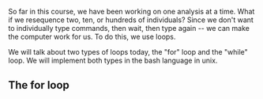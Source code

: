 So far in this course, we have been working on one analysis at a time. What if we resequence two, ten, or hundreds of individuals? Since we don't want to individually type commands, then wait, then type again -- we can make the computer work for us. To do this, we use loops.  

We will talk about two types of loops today, the "for" loop and the "while" loop. We will implement both types in the bash language in unix. 

## The for loop